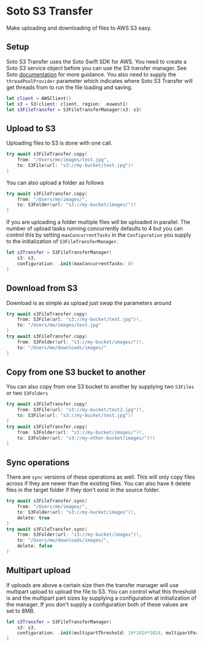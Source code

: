 # Soto S3 Transfer

Make uploading and downloading of files to AWS S3 easy.

## Setup

Soto S3 Transfer uses the Soto Swift SDK for AWS. You need to create a Soto S3 service object before you can use the S3 transfer manager. See Soto [documentation](https://github.com/soto-project/soto) for more guidance. You also need to supply the `threadPoolProvider` parameter which indicates where Soto S3 Transfer will get threads from to run the file loading and saving. 

```swift
let client = AWSClient()
let s3 = S3(client: client, region: .euwest1)
let s3FileTransfer = S3FileTransferManager(s3: s3)
```

## Upload to S3

Uploading files to S3 is done with one call. 
```swift
try await s3FileTransfer.copy(
    from: "/Users/me/images/test.jpg", 
    to: S3File(url: "s3://my-bucket/test.jpg")!
)
```
You can also upload a folder as follows
```swift
try await s3FileTransfer.copy(
    from: "/Users/me/images/", 
    to: S3Folder(url: "s3://my-bucket/images/")!
)
```
If you are uploading a folder multiple files will be uploaded in parallel. The number of upload tasks running concurrently defaults to 4 but you can control this by setting `maxConcurrentTasks` in the `Configuration` you supply to the initialization of `S3FileTransferManager`.
```swift
let s3Transfer = S3FileTransferManager(
    s3: s3, 
    configuration: .init(maxConcurrentTasks: 8)
)
```
## Download from S3

Download is as simple as upload just swap the parameters around
```swift
try await s3FileTransfer.copy(
    from: S3File(url: "s3://my-bucket/test.jpg")!, 
    to: "/Users/me/images/test.jpg"
)
try await s3FileTransfer.copy(
    from: S3Folder(url: "s3://my-bucket/images/")!, 
    to: "/Users/me/downloads/images/"
)
```

## Copy from one S3 bucket to another

You can also copy from one S3 bucket to another by supplying two `S3Files` or two `S3Folders`
```swift
try await s3FileTransfer.copy(
    from: S3File(url: "s3://my-bucket/test2.jpg")!, 
    to: S3File(url: "s3://my-bucket/test.jpg")!
)
try await s3FileTransfer.copy(
    from: S3Folder(url: "s3://my-bucket/images/")!, 
    to: S3Folder(url: "s3://my-other-bucket/images/")!)
)
```

## Sync operations

There are `sync` versions of these operations as well. This will only copy files across if they are newer than the existing files. You can also have it delete files in the target folder if they don't exist in the source folder.

```swift
try await s3FileTransfer.sync(
    from: "/Users/me/images/", 
    to: S3Folder(url: "s3://my-bucket/images")!,
    delete: true
)
try await s3FileTransfer.sync(
    from: S3Folder(url: "s3://my-bucket/images")!, 
    to: "/Users/me/downloads/images/",
    delete: false
)
```

## Multipart upload

If uploads are above a certain size then the transfer manager will use multipart upload to upload the file to S3. You can control what this threshold is and the multipart part sizes by supplying a configuration at initialization of the manager. If you don't supply a configuration both of these values are set to 8MB.
```swift
let s3Transfer = S3FileTransferManager(
    s3: s3, 
    configuration: .init(multipartThreshold: 16*1024*1024, multipartPartSize: 16*1024*1024)
)
```
